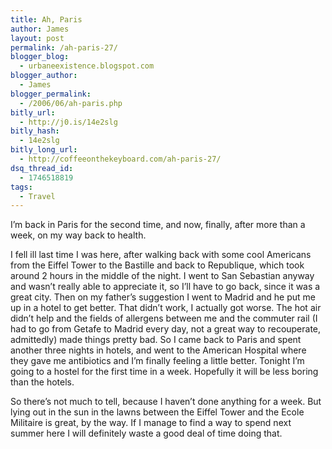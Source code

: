 ```yaml
---
title: Ah, Paris
author: James
layout: post
permalink: /ah-paris-27/
blogger_blog:
  - urbaneexistence.blogspot.com
blogger_author:
  - James
blogger_permalink:
  - /2006/06/ah-paris.php
bitly_url:
  - http://j0.is/14e2slg
bitly_hash:
  - 14e2slg
bitly_long_url:
  - http://coffeeonthekeyboard.com/ah-paris-27/
dsq_thread_id:
  - 1746518819
tags:
  - Travel
---
```

I&#8217;m back in Paris for the second time, and now, finally, after more than a week, on my way back to health.

I fell ill last time I was here, after walking back with some cool Americans from the Eiffel Tower to the Bastille and back to Republique, which took around 2 hours in the middle of the night. I went to San Sebastian anyway and wasn&#8217;t really able to appreciate it, so I&#8217;ll have to go back, since it was a great city. Then on my father&#8217;s suggestion I went to Madrid and he put me up in a hotel to get better. That didn&#8217;t work, I actually got worse. The hot air didn&#8217;t help and the fields of allergens between me and the commuter rail (I had to go from Getafe to Madrid every day, not a great way to recouperate, admittedly) made things pretty bad. So I came back to Paris and spent another three nights in hotels, and went to the American Hospital where they gave me antibiotics and I&#8217;m finally feeling a little better. Tonight I&#8217;m going to a hostel for the first time in a week. Hopefully it will be less boring than the hotels.

So there&#8217;s not much to tell, because I haven&#8217;t done anything for a week. But lying out in the sun in the lawns between the Eiffel Tower and the Ecole Militaire is great, by the way. If I manage to find a way to spend next summer here I will definitely waste a good deal of time doing that.